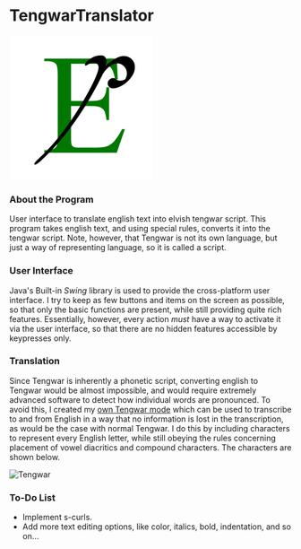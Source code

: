 # TengwarTranslator
![icon.png](/src/resources/icon.png "TengwarTranslator Icon")

### About the Program

User interface to translate english text into elvish tengwar script. This program takes english text, and using special rules, converts it into the tengwar script. Note, however, that Tengwar is not its own language, but just a way of representing language, so it is called a script.

### User Interface

Java's Built-in *Swing* library is used to provide the cross-platform user interface. I try to keep as few buttons and items on the screen as possible, so that only the basic functions are present, while still providing quite rich features. Essentially, however, every action *must* have a way to activate it via the user interface, so that there are no hidden features accessible by keypresses only.

### Translation

Since Tengwar is inherently a phonetic script, converting english to Tengwar would be almost impossible, and would require extremely advanced software to detect how individual words are pronounced. To avoid this, I created my [own Tengwar mode](/src/resources/EnglishOneToOneTengwarV2-1.pdf "English to Tengwar") which can be used to transcribe to and from English in a way that no information is lost in the transcription, as would be the case with normal Tengwar. I do this by including characters to represent every English letter, while still obeying the rules concerning placement of vowel diacritics and compound characters. The characters are shown below.

![Tengwar](https://puu.sh/vtyfi/598ad704e1.png "Tengwar Characters")

### To-Do List

* Implement s-curls.
* Add more text editing options, like color, italics, bold, indentation, and so on...
